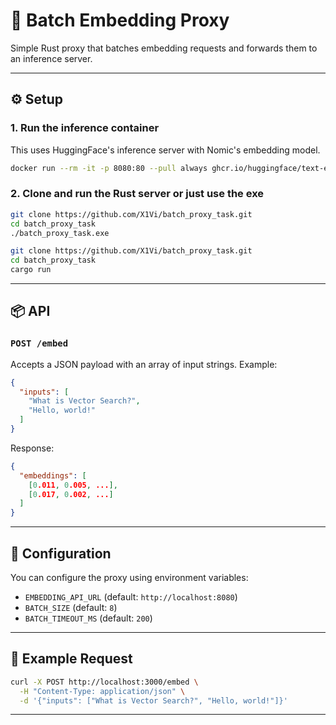 # 🧠 Batch Embedding Proxy

Simple Rust proxy that batches embedding requests and forwards them to an inference server.

---

## ⚙️ Setup

### 1. Run the inference container

This uses HuggingFace's inference server with Nomic's embedding model.

```bash
docker run --rm -it -p 8080:80 --pull always ghcr.io/huggingface/text-embeddings-inference:cpu-latest --model-id sentence-transformers/all-MiniLM-L6-v2
```

### 2. Clone and run the Rust server or just use the exe

```bash
git clone https://github.com/X1Vi/batch_proxy_task.git
cd batch_proxy_task
./batch_proxy_task.exe
```


```bash
git clone https://github.com/X1Vi/batch_proxy_task.git
cd batch_proxy_task
cargo run
```

---

## 📦 API

### `POST /embed`

Accepts a JSON payload with an array of input strings. Example:

```json
{
  "inputs": [
    "What is Vector Search?",
    "Hello, world!"
  ]
}
```

Response:

```json
{
  "embeddings": [
    [0.011, 0.005, ...],
    [0.017, 0.002, ...]
  ]
}
```

---

## 🔧 Configuration

You can configure the proxy using environment variables:

- `EMBEDDING_API_URL` (default: `http://localhost:8080`)
- `BATCH_SIZE` (default: `8`)
- `BATCH_TIMEOUT_MS` (default: `200`)

---

## 🚀 Example Request

```bash
curl -X POST http://localhost:3000/embed \
  -H "Content-Type: application/json" \
  -d '{"inputs": ["What is Vector Search?", "Hello, world!"]}'
```

---
